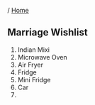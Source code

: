 / [Home](index.md)

## Marriage Wishlist


1. Indian Mixi
2. Microwave Oven
3. Air Fryer
4. Fridge
5. Mini Fridge
6. Car
7. 



